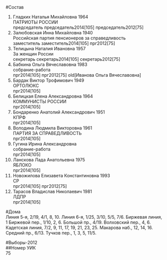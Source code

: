 #Состав  
1. Гладких Наталья Михайловна 1964  
    ПАТРИОТЫ РОССИИ  
    председатель председатель2014[105] председатель2012[75]  
2. Залюбовская Инна Михайловна 1940  
    Российская партия пенсионеров за справедливость  
    заместитель заместитель2014[105] прг2012[75]  
3. Телицына Наталия Ивановна 1957  
    За женщин России  
    секретарь секретарь2014[105] секретарь2012[75]  
4. Бабкина Ольга Вячеславовна 1983  
    собрание-работа  
    прг2014[105] прг2012[75] old[Иванова Ольга Вячеславовна]  
5. Бардак Виктор Трофимович 1949  
    ОРТОЛЮКС  
    прг2014[105]  
6. Белицкая Елена Александровна 1964  
    КОММУНИСТЫ РОССИИ  
    прг2014[105]  
7. Бондаренко Анатолий Александрович 1951  
    КПРФ  
    прг2014[105]  
8. Володина Людмила Викторовна 1961  
    ПАРТИЯ ЗА СПРАВЕДЛИВОСТЬ  
    прг2014[105]  
9. Гугина Ирина Александровна  
    собрание-работа  
    прг2014[105]  
10. Ланскова Лада Анатольевна 1975  
    ЯБЛОКО  
    прг2014[105]  
11. Новожилова Елизавета Константиновна 1993  
    СР  
    прг2014[105] прг2012[75]  
12. Тарасов Владислав Николаевич 1981  
    ЛДПР  
    прг2014[105]  
  
#Дома  
Линия  5-я,      2/19, 4/1, 8, 10. Линия  6-я,      1/25, 3/10, 5/5, 7/6. Биржевая линия,   1 Биржевой пер.,     1/10, 2, 6. Большой пр.,   4/19. Волховский пер.,      4, 6. Кадетская линия,     7/2, 9, 11, 17, 19, 21, 23, 25. Макарова наб.,     12, 14, 16. Средний пр.,   6/13. Тучков пер.,     1, 3, 5, 11/5.  
  
#Выборы-2012  
##Номер УИК  
75  
